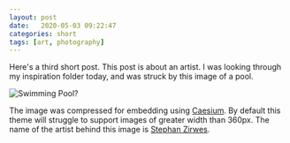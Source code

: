 ```yaml
---
layout: post
date:   2020-05-03 09:22:47
categories: short
tags: [art, photography]
---
```


Here's a third short post. This post is about an artist. I was looking through my inspiration folder today, and was struck by this image of a pool.

![Swimming Pool?](/jekyll-untrue-minimal/assets/img/StephanZirwes.jpg)

The image was compressed for embedding using [Caesium](https://saerasoft.com/caesium/). By default this theme will struggle to support images of greater width than 360px. The name of the artist behind this image is [Stephan Zirwes](https://stephanzirwes.com/).
